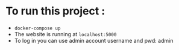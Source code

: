 # To run this project :

* `docker-compose up`
* The website is running at `localhost:5000`
* To log in you can use admin account username and pwd: admin